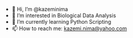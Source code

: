 - 👋 Hi, I’m @kazeminima
- 👀 I’m interested in Biological Data Analysis
- 🌱 I’m currently learning Python Scripting
- 📫 How to reach me: kazemi.nima@yahoo.com

